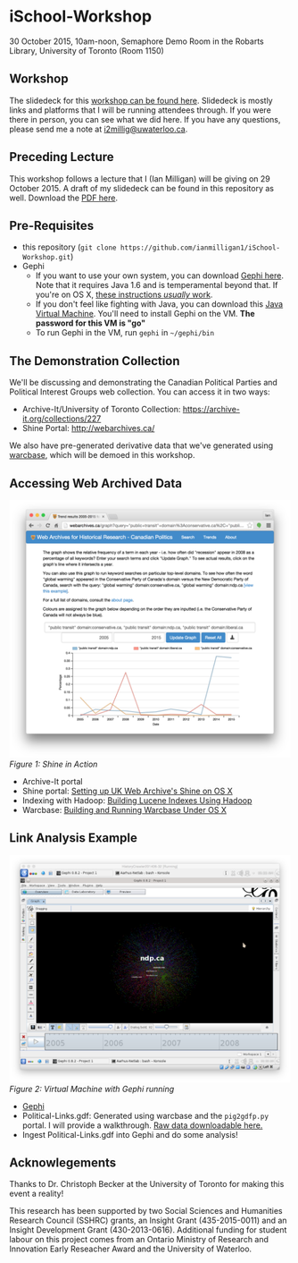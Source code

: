 # iSchool-Workshop
30 October 2015, 10am-noon, Semaphore Demo Room in the Robarts Library, University of Toronto (Room 1150)

## Workshop
The slidedeck for this [workshop can be found here](https://github.com/ianmilligan1/iSchool-Workshop/raw/master/Web-Archive-Workshop.pdf). Slidedeck is mostly links and platforms that I will be running attendees through. If you were there in person, you can see what we did here. If you have any questions, please send me a note at [i2millig@uwaterloo.ca](mailto:i2millig@uwaterloo.ca).

## Preceding Lecture
This workshop follows a lecture that I (Ian Milligan) will be giving on 29 October 2015. A draft of my slidedeck can be found in this repository as well. Download the [PDF here](https://github.com/ianmilligan1/iSchool-Workshop/raw/master/iSchool-Slidedeck.pdf).

## Pre-Requisites
- this repository (`git clone https://github.com/ianmilligan1/iSchool-Workshop.git`)
- Gephi
    + If you want to use your own system, you can download [Gephi here](http://gephi.github.io/). Note that it requires Java 1.6 and is temperamental beyond that. If you're on OS X, [these instructions *usually* work](http://sumnous.github.io/blog/2014/07/24/gephi-on-mac/).
    + If you don't feel like fighting with Java, you can download this [Java Virtual Machine](http://ianmilligan.ca/historycrawler/). You'll need to install Gephi on the VM. **The password for this VM is "go"**
    + To run Gephi in the VM, run `gephi` in `~/gephi/bin`

## The Demonstration Collection
We'll be discussing and demonstrating the Canadian Political Parties and Political Interest Groups web collection. You can access it in two ways:
- Archive-It/University of Toronto Collection: <https://archive-it.org/collections/227>
- Shine Portal: <http://webarchives.ca/>

We also have pre-generated derivative data that we've generated using [warcbase](https://github.com/lintool/warcbase), which will be demoed in this workshop.

## Accessing Web Archived Data
![Shine](https://raw.githubusercontent.com/ianmilligan1/iSchool-Workshop/master/Shine.png)
_Figure 1: Shine in Action_

- Archive-It portal
- Shine portal: [Setting up UK Web Archive's Shine on OS X](https://github.com/lintool/warcbase/wiki/Shine:-Installing-Shine-Frontend-on-OS-X)
- Indexing with Hadoop: [Building Lucene Indexes Using Hadoop](https://github.com/lintool/warcbase/wiki/Building-Lucene-Indexes-Using-Hadoop)
- Warcbase: [Building and Running Warcbase Under OS X](https://github.com/lintool/warcbase/wiki/Building-and-Running-Warcbase-Under-OS-X)

## Link Analysis Example
![Virtual Machine with Gephi running](https://raw.githubusercontent.com/ianmilligan1/iSchool-Workshop/master/Gephi-VM-In-Action.png)
_Figure 2: Virtual Machine with Gephi running_

- [Gephi](http://gephi.github.io/)
- Political-Links.gdf: Generated using warcbase and the `pig2gdfp.py` portal. I will provide a walkthrough. [Raw data downloadable here.](https://raw.githubusercontent.com/ianmilligan1/iSchool-Workshop/master/political-links.gdf)
- Ingest Political-Links.gdf into Gephi and do some analysis!

## Acknowlegements
Thanks to Dr. Christoph Becker at the University of Toronto for making this event a reality!

This research has been supported by two Social Sciences and Humanities Research Council (SSHRC) grants, an Insight Grant (435-2015-0011) and an Insight Development Grant (430-2013-0616). Additional funding for student labour on this project comes from an Ontario Ministry of Research and Innovation Early Reseacher Award and the University of Waterloo.